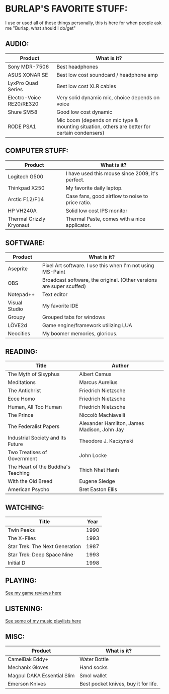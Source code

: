 # BURLAP'S FAVORITE STUFF:

I use or used all of these things personally, this is here for when people ask me "Burlap, what should I do/get"

## AUDIO:

Product       | What is it?                        |
--------------| -----------------------------------|
Sony MDR-7506 | Best headphones
ASUS XONAR SE | Best low cost soundcard / headphone amp
LyxPro Quad Series | Best low cost XLR cables
Electro-Voice RE20/RE320 | Very solid dynamic mic, choice depends on voice
Shure SM58 | Good low cost dynamic
RODE PSA1 | Mic boom (depends on mic type & mounting situation, others are better for certain condensers)

## COMPUTER STUFF:

Product       | What is it?                    |
--------------| -------------------------------|
Logitech G500 | I have used this mouse since 2009, it's perfect.
Thinkpad X250 | My favorite daily laptop.
Arctic F12/F14 | Case fans, good airflow to noise to price ratio.
HP VH240A | Solid low cost IPS monitor
Thermal Grizzly Kryonaut | Thermal Paste, comes with a nice applicator.

## SOFTWARE:

Product | What is it?                                 |
--------| --------------------------------------------|
Aseprite| Pixel Art software. I use this when I'm not using MS-Paint
OBS | Broadcast software, the original. (Other versions are super scuffed)
Notepad++ | Text editor
Visual Studio | My favorite IDE
Groupy | Grouped tabs for windows
LÖVE2d | Game engine/framework utilizing LUA
Neocities | My boomer memories, glorious.

## READING:

Title                | Author      |
---------------------| ------------|
The Myth of Sisyphus | 	Albert Camus
Meditations | Marcus Aurelius
The Antichrist | Friedrich Nietzsche
Ecce Homo | Friedrich Nietzsche
Human, All Too Human | Friedrich Nietzsche
The Prince | Niccolò Machiavelli
The Federalist Papers | Alexander Hamilton, James Madison, John Jay
Industrial Society and Its Future | Theodore J. Kaczynski
Two Treatises of Government | John Locke
The Heart of the Buddha's Teaching | Thich Nhat Hanh
With the Old Breed | Eugene Sledge
American Psycho | Bret Easton Ellis

## WATCHING:

Title                | Year        |
---------------------| ------------|
Twin Peaks | 1990
The X-Files | 1993
Star Trek: The Next Generation | 1987
Star Trek: Deep Space Nine | 1993
Initial D | 1998

## PLAYING:

[See my game reviews here](https://store.steampowered.com/curator/36232137-BurlapTV/)

## LISTENING:

[See some of my music playlists here](https://www.youtube.com/channel/UCtFZaidA8G-g3URGfaAh8oA/playlists)

## MISC:

Product        | What is it?                 |
---------------| ----------------------------|
CamelBak Eddy+ | Water Bottle
Mechanix Gloves | Hand socks
Magpul DAKA Essential Slim | Smol wallet
Emerson Knives | Best pocket knives, buy it for life.
